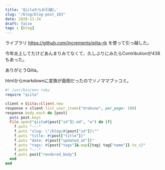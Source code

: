 ```yaml
---
title: 'Qiitaからお引越し'
slug: "/blog/blog-post_103"
date: 2020-11-24
draft: false
tags : [blog]
---
```


ライブラリ https://github.com/increments/qiita-rb を使って引っ越した。

今年炎上してたけどあんまりみてなくて、久しぶりにみたらContributionが438もあった。

ありがとうQiita。

htmlからmarkdownに変換が面倒だったのでソノママブッコミ。

```ruby
#! /usr/bin/env ruby
require "qiita"

client = Qiita::Client.new
response = client.list_user_items("drobune", per_page: 100)
response.body.each do |post|
  puts post.keys
  File.open("qiita#{post["id"]}.md", "w") do |f|
    f.puts "---"
    f.puts "slug: \"/blog/#{post["id"]}\""
    f.puts "title: #{post["title"]}"
    f.puts "date: #{post["updated_at"]}"
    f.puts "tags: #{post["tags"]&.map{|tag| tag["name"]}.to_s}"
    f.puts "---"
    f.puts post["rendered_body"]
  end
end
```






